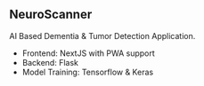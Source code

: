 ## NeuroScanner

AI Based Dementia & Tumor Detection Application.

- Frontend: NextJS with PWA support
- Backend: Flask
- Model Training: Tensorflow & Keras
